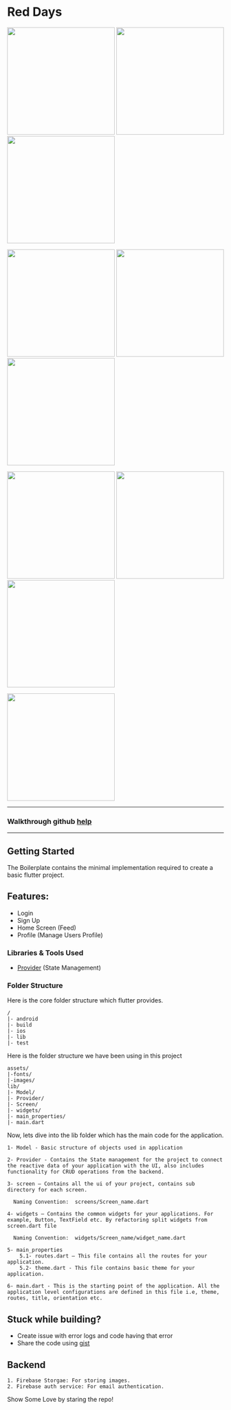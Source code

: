 # Red Days
<img src="https://user-images.githubusercontent.com/54329870/99882809-29c5dd80-2c49-11eb-8273-462daedb8a36.png" width=250> <img src="https://user-images.githubusercontent.com/54329870/99882812-2b8fa100-2c49-11eb-87d7-d508178018ef.png" width=250>  <img src="https://user-images.githubusercontent.com/54329870/99882813-2c283780-2c49-11eb-920e-fa7c7f7f3c26.png" width=250> 

<img src="https://user-images.githubusercontent.com/54329870/99882814-2d596480-2c49-11eb-9f9b-1327c026a24e.png" width=250> <img src="https://user-images.githubusercontent.com/54329870/99882815-2df1fb00-2c49-11eb-9971-d12bf53b77d8.png" width=250>  <img src="https://user-images.githubusercontent.com/54329870/99882816-2e8a9180-2c49-11eb-9461-811f35dd2406.png" width=250> 

<img src="https://user-images.githubusercontent.com/54329870/99882817-2e8a9180-2c49-11eb-895b-7e6c78fd1e4f.png" width=250> <img src="https://user-images.githubusercontent.com/54329870/99882818-2f232800-2c49-11eb-99eb-2519e9b5221d.png" width=250>  <img src="https://user-images.githubusercontent.com/54329870/99882822-30545500-2c49-11eb-8834-4cf67892b415.png" width=250> 

<img src="https://user-images.githubusercontent.com/54329870/99882823-30eceb80-2c49-11eb-8285-74faa91ae71f.png" width=250> 

---
### Walkthrough github [help](git_help.md)

---

## Getting Started

The Boilerplate contains the minimal implementation required to create a basic flutter project.

## Features:

* Login
* Sign Up
* Home Screen (Feed)
* Profile (Manage Users Profile)


### Libraries & Tools Used

* [Provider](https://github.com/rrousselGit/provider) (State Management)

### Folder Structure
Here is the core folder structure which flutter provides.

```git
/
|- android
|- build
|- ios
|- lib
|- test
```

Here is the folder structure we have been using in this project

```git
assets/
|-fonts/
|-images/
lib/
|- Model/
|- Provider/
|- Screen/
|- widgets/
|- main_properties/
|- main.dart
```

Now, lets dive into the lib folder which has the main code for the application.

```git
1- Model - Basic structure of objects used in application

2- Provider - Contains the State management for the project to connect the reactive data of your application with the UI, also includes functionality for CRUD operations from the backend.

3- screen — Contains all the ui of your project, contains sub directory for each screen.

  Naming Convention:  screens/Screen_name.dart

4- widgets — Contains the common widgets for your applications. For example, Button, TextField etc. By refactoring split widgets from screen.dart file

  Naming Convention:  widgets/Screen_name/widget_name.dart

5- main_properties
    5.1- routes.dart — This file contains all the routes for your application.
    5.2- theme.dart - This file contains basic theme for your application.

6- main.dart - This is the starting point of the application. All the application level configurations are defined in this file i.e, theme, routes, title, orientation etc.
```

## Stuck while building?

- Create issue with error logs and code having that error
- Share the code using [gist](https://gist.github.com/)

## Backend

```git
1. Firebase Storgae: For storing images.
2. Firebase auth service: For email authentication.
```

Show Some Love by staring the repo!
